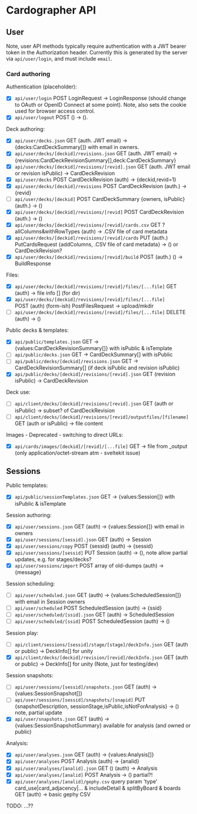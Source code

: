# Cardographer API

## User 

Note, user API methods typically require authentication with
a JWT bearer token in the Authorization header. 
Currently this is generated by the server via `api/user/login`, 
and must include `email`.

### Card authoring

Authentication (placeholder):

- [x] `api/user/login` POST LoginRequest -> LoginResponse 
  (should change to OAuth or OpenID Connect at some point).
  Note, also sets the cookie used for browser access control.
- [x] `api/user/logout` POST () -> (). 

Deck authoring:

- [x] `api/user/decks.json` GET (auth. JWT email) -> 
  {decks:CardDeckSummary[]} with email in owners.
- [x] `api/user/decks/[deckid]/revisions.json` GET (auth. JWT email) ->
  {revisions:CardDeckRevisionSummary[],deck:CardDeckSummary} 
- [x] `api/user/decks/[deckid]/revisions/[revid].json` GET (auth. JWT email
  or revision isPublic) -> CardDeckRevision
- [x] `api/user/decks` POST CardDeckRevision (auth) -> {deckid,revid=1}
- [x] `api/user/decks/[deckid]/revisions` POST CardDeckRevision (auth.)
  -> {revid}
- [ ] `api/user/decks/[deckid]` POST CardDeckSummary {owners, isPublic}
  (auth.) -> ()
- [x] `api/user/decks/[deckid]/revisions/[revid]` POST CardDeckRevision
  (auth.) -> ()
- [x] `api/user/decks/[deckid]/revisions/[revid]/cards.csv` GET 
  ?allColumns&withRowTypes (auth) -> .CSV file of card metadata
- [x] `api/user/decks/[deckid]/revisions/[revid]/cards` PUT (auth.) 
  PutCardsRequest {addColumns, .CSV file of card metadata} -> 
  () or CardDeckRevision?
- [x] `api/user/decks/[deckid]/revisions/[revid]/build` POST (auth.)
  () -> BuildResponse

Files:

- [x] `api/user/decks/[deckid]/revisions/[revid]/files/[...file]` GET 
  (auth) -> file info [] (for dir)
- [x] `api/user/decks/[deckid]/revisions/[revid]/files/[...file]`       
  POST (auth) (form-ish) PostFilesRequest -> upload/mkdir
- [ ] `api/user/decks/[deckid]/revisions/[revid]/files/[...file]`
  DELETE (auth) -> ()

Public decks & templates:
- [x] `api/public/templates.json` GET -> 
  {values:CardDeckRevisionSummary[]} with isPublic & isTemplate
- [ ] `api/public/decks.json` GET -> CardDeckSummary[] with isPublic
- [ ] `api/public/decks/[deckid]/revisions.json` GET ->
  CardDeckRevisionSummary[] (if deck isPublic and revision isPublic)
- [x] `api/public/decks/[deckid]/revisions/[revid].json` GET 
  (revision isPublic) -> CardDeckRevision

Deck use:
- [ ] `api/client/decks/[deckid]/revisions/[revid].json` GET (auth
  or isPublic) -> subset? of CardDeckRevision
- [ ] `api/client/decks/[deckid]/revisions/[revid]/outputfiles/[filename]`
  GET (auth or isPublic) -> file content

Images - Deprecated - switching to direct URLs:
- [x] `api/cards/images/[deckid]/[revid]/[...file]` GET -> file
  from _output (only application/octet-stream atm - sveltekit issue)

## Sessions

Public templates:
- [x] `api/public/sessionTemplates.json` GET -> 
  {values:Session[]} with isPublic & isTemplate

Session authoring:
- [x] `api/user/sessions.json` GET (auth) -> {values:Session[]} with
  email in owners
- [x] `api/user/sessions/[sessid].json` GET (auth) -> Session
- [x] `api/user/sessions/copy` POST {sessid} (auth) -> {sessid}
- [x] `api/user/sessions/[sessid]` PUT Session (auth) -> (), note allow
  partial updates, e.g. for stages/decks?
- [x] `api/user/sessions/import` POST array of old-dumps (auth) -> {message}

Session scheduling:
- [ ] `api/user/scheduled.json` GET (auth) -> 
  {values:ScheduledSession[]} with email in Session owners
- [ ] `api/user/scheduled` POST ScheduledSession (auth) ->
  {ssid}
- [ ] `api/user/scheduled/[ssid].json` GET (auth) -> ScheduledSession
- [ ] `api/user/scheduled/[ssid]` POST ScheduledSession (auth) -> ()

Session play:
- [ ] `api/client/sessions/[sessid]/stage/[stage]/deckInfo.json` GET 
  (auth or public) -> DeckInfo[] for unity
- [x] `api/client/decks/[deckid]/revision/[revid]/deckInfo.json` GET
  (auth or public) -> DeckInfo[] for unity (Note, just for testing/dev)

Session snapshots:
- [ ] `api/user/sessions/[sessid]/snapshots.json` GET (auth) -> 
  {values:SessionSnapshot[]}
- [ ] `api/user/sessions/[sessid]/snapshots/[snapid]` PUT {snapshotDescription,
  sessionStage,isPublic,isNotForAnalysis} -> () note, partial update
- [x] `api/user/snapshots.json` GET (auth) -> {values:SessionSnapshotSummary}
  available for analysis (and owned or public)

Analysis:
- [x] `api/user/analyses.json` GET (auth) -> {values:Analysis[]}
- [x] `api/user/analyses` POST Analysis (auth) -> {analid}
- [x] `api/user/analyses/[analid].json` GET () (auth) -> Analysis
- [x] `api/user/analyses/[analid]` POST Analysis -> () partial?!
- [x] `api/user/analyses/[analid]/gephy.csv` query param 'type' 
  card_use|card_adjacency|... & includeDetail & splitByBoard & boards GET 
  (auth) -> basic gephy CSV 

TODO: ...??
